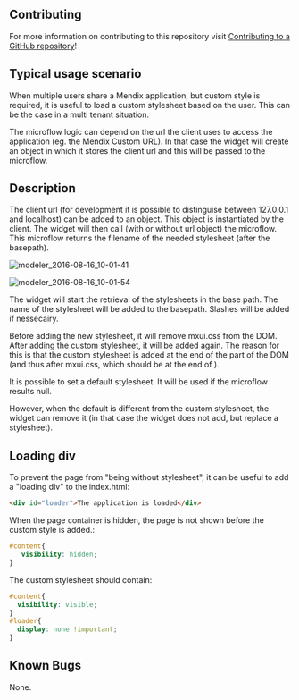 ## Contributing

For more information on contributing to this repository visit [Contributing to a GitHub repository](https://world.mendix.com/display/howto50/Contributing+to+a+GitHub+repository)!

## Typical usage scenario

When multiple users share a Mendix application, but custom style is required, it is useful to load a custom stylesheet based on the user. This can be the case in a multi tenant situation.

The microflow logic can depend on the url the client uses to access the application (eg. the Mendix Custom URL). In that case the widget will create an object in which it stores the client url and this will be passed to the microflow.

## Description

The client url (for development it is possible to distinguise between 127.0.0.1 and localhost) can be added to an object. This object is instantiated by the client. The widget will then call (with or without url object) the microflow. This microflow returns the filename of the needed stylesheet (after the basepath).

![modeler_2016-08-16_10-01-41](https://cloud.githubusercontent.com/assets/9658410/17693099/851c3d9c-639d-11e6-8be9-d4d99387e522.png)

![modeler_2016-08-16_10-01-54](https://cloud.githubusercontent.com/assets/9658410/17693100/851e50a0-639d-11e6-844d-879f2999433b.png)

The widget will start the retrieval of the stylesheets in the base path. The name of the stylesheet will be added to the basepath. Slashes will be added if nessecairy.

Before adding the new stylesheet, it will remove mxui.css from the DOM. After adding the custom stylesheet, it will be added again. The reason for this is that the custom stylesheet is added at the end of the <HEAD> part of the DOM (and thus after mxui.css, which should be at the end of <HEAD>).

It is possible to set a default stylesheet. It will be used if the microflow results null.

However, when the default is different from the custom stylesheet, the widget can remove it (in that case the widget does not add, but replace a stylesheet).

## Loading div

To prevent the page from "being without stylesheet", it can be useful to add a "loading div" to the index.html:

```html
<div id="loader">The application is loaded</div>
```

When the page container is hidden, the page is not shown before the custom style is added.:
```css
#content{
   visibility: hidden;
}
```

The custom stylesheet should contain:
```css
#content{
  visibility: visible;
}
#loader{
  display: none !important;
}
```

## Known Bugs
None.
